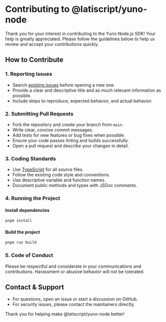# Contributing to @latiscript/yuno-node

Thank you for your interest in contributing to the Yuno Node.js SDK! Your help is greatly appreciated. Please follow the guidelines below to help us review and accept your contributions quickly.

## How to Contribute

### 1. Reporting Issues
- Search [existing issues](https://github.com/latiscript/yuno-js/issues) before opening a new one.
- Provide a clear and descriptive title and as much relevant information as possible.
- Include steps to reproduce, expected behavior, and actual behavior.

### 2. Submitting Pull Requests
- Fork the repository and create your branch from `main`.
- Write clear, concise commit messages.
- Add tests for new features or bug fixes when possible.
- Ensure your code passes linting and builds successfully.
- Open a pull request and describe your changes in detail.

### 3. Coding Standards
- Use [TypeScript](https://www.typescriptlang.org/) for all source files.
- Follow the existing code style and conventions.
- Use descriptive variable and function names.
- Document public methods and types with JSDoc comments.

### 4. Running the Project

#### Install dependencies
```bash
pnpm install
```

#### Build the project
```bash
pnpm run build
```

### 5. Code of Conduct
Please be respectful and considerate in your communications and contributions. Harassment or abusive behavior will not be tolerated.

## Contact & Support
- For questions, open an issue or start a discussion on GitHub.
- For security issues, please contact the maintainers directly.

Thank you for helping make @latiscript/yuno-node better! 